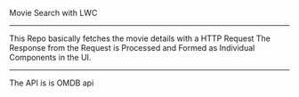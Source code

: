 Movie Search with LWC

************************************

This Repo basically fetches the movie details with a HTTP Request 
The Response from the Request is Processed and Formed as Individual Components in the UI.

************************************

The API is is OMDB api 
